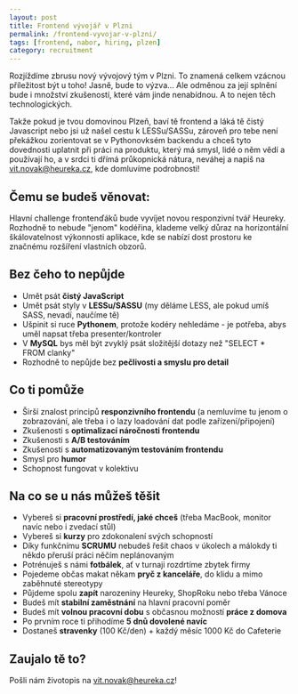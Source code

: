 ```yaml
---
layout: post
title: Frontend vývojář v Plzni
permalink: /frontend-vyvojar-v-plzni/
tags: [frontend, nabor, hiring, plzen]
category: recruitment
---
```


Rozjíždíme zbrusu nový vývojový tým v Plzni. To znamená celkem vzácnou příležitost být u toho! Jasně, bude to výzva...
Ale odměnou za její splnění bude i množství zkušeností, které vám jinde nenabídnou. A to
nejen těch technologických.

Takže pokud je tvou domovinou Plzeň, baví tě frontend a láká tě čistý Javascript nebo jsi už našel cestu k LESSu/SASSu,
zároveň pro tebe není překážkou zorientovat se v Pythonovksém backendu a chceš tyto dovednosti uplatnit při práci na
produktu, který má smysl, lidé o něm vědí a používají ho, a v srdci ti dřímá průkopnická nátura, neváhej a napiš na
[vit.novak@heureka.cz](mailto:vit.novak@heureka.cz "poslat email"), kde domluvíme podrobnosti!

## Čemu se budeš věnovat:
Hlavní challenge frontenďáků bude vyvíjet novou responzivní tvář Heureky. Rozhodně to nebude "jenom" kodéřina, klademe
velký důraz na horizontální škálovatelnost výkonnosti aplikace, kde se nabízí dost prostoru ke značnému rozšíření
vlastních obzorů.

## Bez čeho to nepůjde
* Umět psát **čistý JavaScript**
* Umět psát styly v **LESSu/SASSU** (my děláme LESS, ale pokud umíš SASS, nevadí, naučíme tě)
* Ušpinit si ruce **Pythonem**, protože kodéry nehledáme - je potřeba, abys uměl napsat třeba presenter/kontroler
* V **MySQL** bys měl být zvyklý psát složitější dotazy než "SELECT * FROM clanky"
* Rozhodně to nepůjde bez **pečlivosti a smyslu pro detail**

## Co ti pomůže
* Širší znalost principů **responzivního frontendu** (a nemluvíme tu jenom o zobrazování, ale třeba i o lazy loadování
dat podle zařízení/připojení)
* Zkušenosti s **optimalizací náročnosti frontendu**
* Zkušenosti s **A/B testováním**
* Zkušenosti s **automatizovaným testováním frontendu**
* Smysl pro **humor**
* Schopnost fungovat v kolektivu

## Na co se u nás můžeš těšit
* Vybereš si **pracovní prostředí, jaké chceš** (třeba MacBook, monitor navíc nebo i zvedací stůl)
* Vybereš si **kurzy** pro zdokonalení svých schopností
* Díky funkčnímu **SCRUMU** nebudeš řešit chaos v úkolech a málokdy ti někdo přeruší práci něčím neplánovaným
* Potrénuješ s námi **fotbálek**, ať v turnaji rozdrtíme zbytek firmy
* Pojedeme občas makat někam **pryč z kanceláře**, do klidu a mimo zaběhnuté stereotypy
* Půjdeme spolu **zapít** narozeniny Heureky, ShopRoku nebo třeba Vánoce
* Budeš mít **stabilní zaměstnání** na hlavní pracovní poměr
* Budeš mít **volnou pracovní dobu** s občasnou možností **práce z domova**
* Po prvním roce ti přihodíme **5 dnů dovolené navíc**
* Dostaneš **stravenky** (100 Kč/den) + každý měsíc 1000 Kč do Cafeterie

## Zaujalo tě to?
Pošli nám životopis na [vit.novak@heureka.cz](mailto:vit.novak@heureka.cz "poslat email")!
